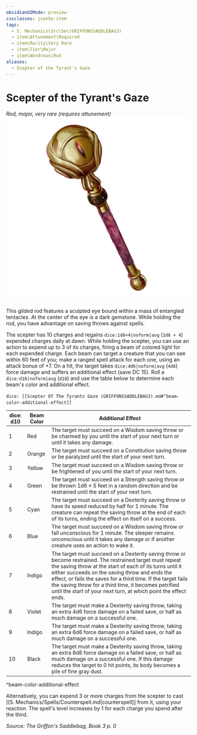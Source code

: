 ```yaml
---
obsidianUIMode: preview
cssclasses: json5e-item
tags:
  - 5. Mechanics\Src\5e\(GRIFFONSSADDLEBAG3)
  - item\Attunement\Required
  - item\Rarity\Very Rare
  - item\Tier\Major
  - item\Wondrous\Rod
aliases:
  - Scepter of the Tyrant's Gaze
---
```

# Scepter of the Tyrant's Gaze
*Rod, major, very rare (requires attunement)*  
![](https://raw.githubusercontent.com/TheGiddyLimit/homebrew-img/main/img/GriffonsSaddlebag3/Scepter-of-the-Tyrants-Gaze.webp#right)  


This gilded rod features a sculpted eye bound within a mass of entangled tentacles. At the center of the eye is a dark gemstone. While holding the rod, you have advantage on saving throws against spells.

The scepter has 10 charges and regains `dice:1d6+4|noform|avg` (`1d6 + 4`) expended charges daily at dawn. While holding the scepter, you can use an action to expend up to 3 of its charges, firing a beam of colored light for each expended charge. Each beam can target a creature that you can see within 60 feet of you; make a ranged spell attack for each one, using an attack bonus of +7. On a hit, the target takes `dice:4d6|noform|avg` (`4d6`) force damage and suffers an additional effect (save DC 15). Roll a `dice:d10|noform|avg` (`d10`) and use the table below to determine each beam's color and additional effect.

`dice: [[Scepter Of The Tyrants Gaze (GRIFFONSSADDLEBAG3).md#^beam-color-additional-effect]]`

| dice: d10 | Beam Color | Additional Effect |
|-----------|------------|-------------------|
| 1 | Red | The target must succeed on a Wisdom saving throw or be charmed by you until the start of your next turn or until it takes any damage. |
| 2 | Orange | The target must succeed on a Constitution saving throw or be paralyzed until the start of your next turn. |
| 3 | Yellow | The target must succeed on a Wisdom saving throw or be frightened of you until the start of your next turn. |
| 4 | Green | The target must succeed on a Strength saving throw or be thrown 1d6 × 5 feet in a random direction and be restrained until the start of your next turn. |
| 5 | Cyan | The target must succeed on a Dexterity saving throw or have its speed reduced by half for 1 minute. The creature can repeat the saving throw at the end of each of its turns, ending the effect on itself on a success. |
| 6 | Blue | The target must succeed on a Wisdom saving throw or fall unconscious for 1 minute. The sleeper remains unconscious until it takes any damage or if another creature uses an action to wake it. |
| 7 | Indigo | The target must succeed on a Dexterity saving throw or become restrained. The restrained target must repeat the saving throw at the start of each of its turns until it either succeeds on the saving throw and ends the effect, or fails the saves for a third time. If the target fails the saving throw for a third time, it becomes petrified until the start of your next turn, at which point the effect ends. |
| 8 | Violet | The target must make a Dexterity saving throw, taking an extra 4d6 force damage on a failed save, or half as much damage on a successful one. |
| 9 | Indigo | The target must make a Dexterity saving throw, taking an extra 6d6 force damage on a failed save, or half as much damage on a successful one. |
| 10 | Black | The target must make a Dexterity saving throw, taking an extra 8d6 force damage on a failed save, or half as much damage on a successful one. If this damage reduces the target to 0 hit points, its body becomes a pile of fine gray dust. |
^beam-color-additional-effect

Alternatively, you can expend 3 or more charges from the scepter to cast [[5. Mechanics/Spells/Counterspell.md\|counterspell]] from it, using your reaction. The spell's level increases by 1 for each charge you spend after the third.

*Source: The Griffon's Saddlebag, Book 3 p. 0*
